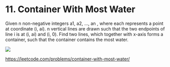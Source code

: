 # 11. Container With Most Water

Given n non-negative integers a1, a2, ..., an , where each represents a point at coordinate (i, ai). n vertical lines are drawn such that the two endpoints of line i is at (i, ai) and (i, 0). Find two lines, which together with x-axis forms a container, such that the container contains the most water.

![](https://s3-lc-upload.s3.amazonaws.com/uploads/2018/07/17/question_11.jpg)

https://leetcode.com/problems/container-with-most-water/
